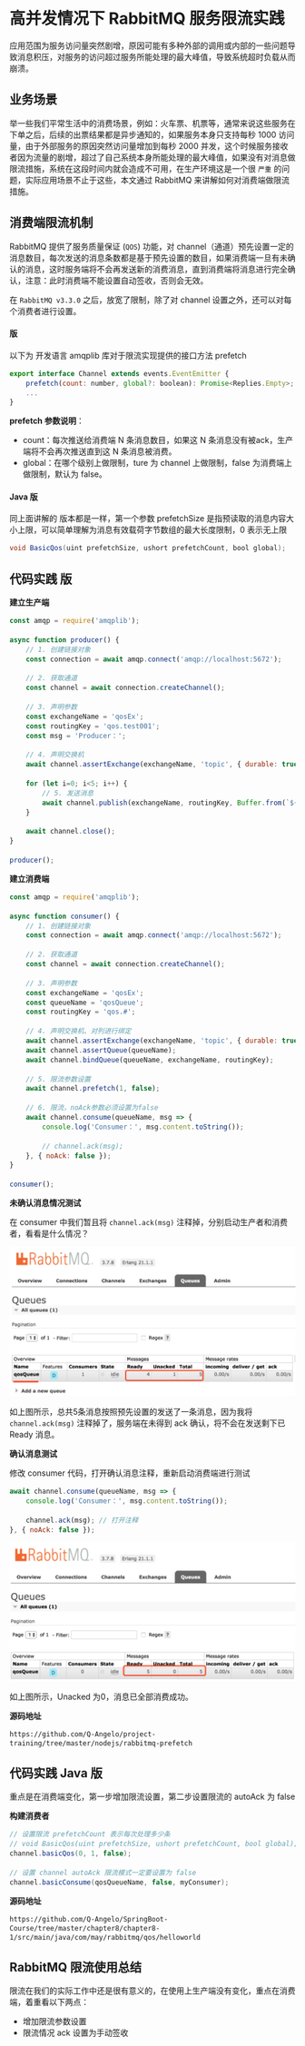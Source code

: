 # 高并发情况下 RabbitMQ 服务限流实践

应用范围为服务访问量突然剧增，原因可能有多种外部的调用或内部的一些问题导致消息积压，对服务的访问超过服务所能处理的最大峰值，导致系统超时负载从而崩溃。

## 业务场景

举一些我们平常生活中的消费场景，例如：火车票、机票等，通常来说这些服务在下单之后，后续的出票结果都是异步通知的，如果服务本身只支持每秒 1000 访问量，由于外部服务的原因突然访问量增加到每秒 2000 并发，这个时候服务接收者因为流量的剧增，超过了自己系统本身所能处理的最大峰值，如果没有对消息做限流措施，系统在这段时间内就会造成不可用，在生产环境这是一个很 ```严重``` 的问题，实际应用场景不止于这些，本文通过 RabbitMQ 来讲解如何对消费端做限流措施。

## 消费端限流机制

RabbitMQ 提供了服务质量保证 (`QOS`) 功能，对 channel（通道）预先设置一定的消息数目，每次发送的消息条数都是基于预先设置的数目，如果消费端一旦有未确认的消息，这时服务端将不会再发送新的消费消息，直到消费端将消息进行完全确认，注意：此时消费端不能设置自动签收，否则会无效。

在 `RabbitMQ v3.3.0` 之后，放宽了限制，除了对 channel 设置之外，还可以对每个消费者进行设置。

####  版

以下为  开发语言 amqplib 库对于限流实现提供的接口方法 prefetch

```js
export interface Channel extends events.EventEmitter {
    prefetch(count: number, global?: boolean): Promise<Replies.Empty>;
    ...
}
```

**prefetch 参数说明**：

* count：每次推送给消费端 N 条消息数目，如果这 N 条消息没有被ack，生产端将不会再次推送直到这 N 条消息被消费。
* global：在哪个级别上做限制，ture 为 channel 上做限制，false 为消费端上做限制，默认为 false。


#### Java 版

同上面讲解的  版本都是一样，第一个参数 prefetchSize 是指预读取的消息内容大小上限，可以简单理解为消息有效载荷字节数组的最大长度限制，0 表示无上限

```java
void BasicQos(uint prefetchSize, ushort prefetchCount, bool global);
```

## 代码实践  版

**建立生产端**

```js
const amqp = require('amqplib');

async function producer() {
    // 1. 创建链接对象
    const connection = await amqp.connect('amqp://localhost:5672');

    // 2. 获取通道
    const channel = await connection.createChannel();

    // 3. 声明参数
    const exchangeName = 'qosEx';
    const routingKey = 'qos.test001';
    const msg = 'Producer：';

    // 4. 声明交换机
    await channel.assertExchange(exchangeName, 'topic', { durable: true });
    
    for (let i=0; i<5; i++) {
        // 5. 发送消息
        await channel.publish(exchangeName, routingKey, Buffer.from(`${msg} 第${i}条消息`));
    }

    await channel.close();
}

producer();
```

**建立消费端**

```js
const amqp = require('amqplib');

async function consumer() {
    // 1. 创建链接对象
    const connection = await amqp.connect('amqp://localhost:5672');

    // 2. 获取通道
    const channel = await connection.createChannel();

    // 3. 声明参数
    const exchangeName = 'qosEx';
    const queueName = 'qosQueue';
    const routingKey = 'qos.#';

    // 4. 声明交换机、对列进行绑定
    await channel.assertExchange(exchangeName, 'topic', { durable: true });
    await channel.assertQueue(queueName);
    await channel.bindQueue(queueName, exchangeName, routingKey);
    
    // 5. 限流参数设置
    await channel.prefetch(1, false);

    // 6. 限流，noAck参数必须设置为false
    await channel.consume(queueName, msg => {
        console.log('Consumer：', msg.content.toString());

        // channel.ack(msg);
    }, { noAck: false });
}

consumer();
```

**未确认消息情况测试**

在 consumer 中我们暂且将 `channel.ack(msg)` 注释掉，分别启动生产者和消费者，看看是什么情况？

![](./img/rabbitmq_qos_20190523_001.jpeg)

如上图所示，总共5条消息按照预先设置的发送了一条消息，因为我将 `channel.ack(msg)` 注释掉了，服务端在未得到 ack 确认，将不会在发送剩下已 Ready 消息。

**确认消息测试**

修改 consumer 代码，打开确认消息注释，重新启动消费端进行测试

```js
await channel.consume(queueName, msg => {
    console.log('Consumer：', msg.content.toString());

    channel.ack(msg); // 打开注释
}, { noAck: false });
```

![](./img/rabbitmq_qos_20190523_002.png)

如上图所示，Unacked 为0，消息已全部消费成功。

**源码地址**

```
https://github.com/Q-Angelo/project-training/tree/master/nodejs/rabbitmq-prefetch
```

## 代码实践 Java 版

重点是在消费端变化，第一步增加限流设置，第二步设置限流的 autoAck 为 false

**构建消费者**

```java
// 设置限流 prefetchCount 表示每次处理多少条
// void BasicQos(uint prefetchSize, ushort prefetchCount, bool global);
channel.basicQos(0, 1, false);

// 设置 channel autoAck 限流模式一定要设置为 false
channel.basicConsume(qosQueueName, false, myConsumer);
```

**源码地址**

```
https://github.com/Q-Angelo/SpringBoot-Course/tree/master/chapter8/chapter8-1/src/main/java/com/may/rabbitmq/qos/helloworld
```

## RabbitMQ 限流使用总结

限流在我们的实际工作中还是很有意义的，在使用上生产端没有变化，重点在消费端，着重看以下两点：

* 增加限流参数设置
* 限流情况 ack 设置为手动签收

